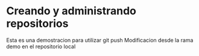 # Creando y administrando repositorios

Esta es una demostracion para utilizar git push
Modificacion desde la rama demo en el repositorio local